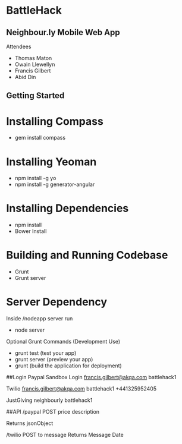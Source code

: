 BattleHack
==========

Neighbour.ly Mobile Web App
---------------------------

Attendees
- Thomas Maton
- Owain Llewellyn
- Francis Gilbert
- Abid Din

## Getting Started

# Installing Compass
- gem install compass

# Installing Yeoman
- npm install -g yo
- npm install -g generator-angular

# Installing Dependencies
- npm install
- Bower Install

# Building and Running Codebase
- Grunt
- Grunt server

# Server Dependency
Inside /nodeapp server run
- node server 

Optional Grunt Commands (Development Use)
- grunt test (test your app)
- grunt server (preview your app)
- grunt (build the application for deployment)

##Login
Paypal Sandbox Login
francis.gilbert@akqa.com
battlehack1

Twilio
francis.gilbert@akqa.com
battlehack1
+441325952405

JustGiving
neighbourly
battlehack1


##API
/paypal
POST
price
description

Returns
jsonObject

/twilio
POST
to
message
Returns
Message Date
